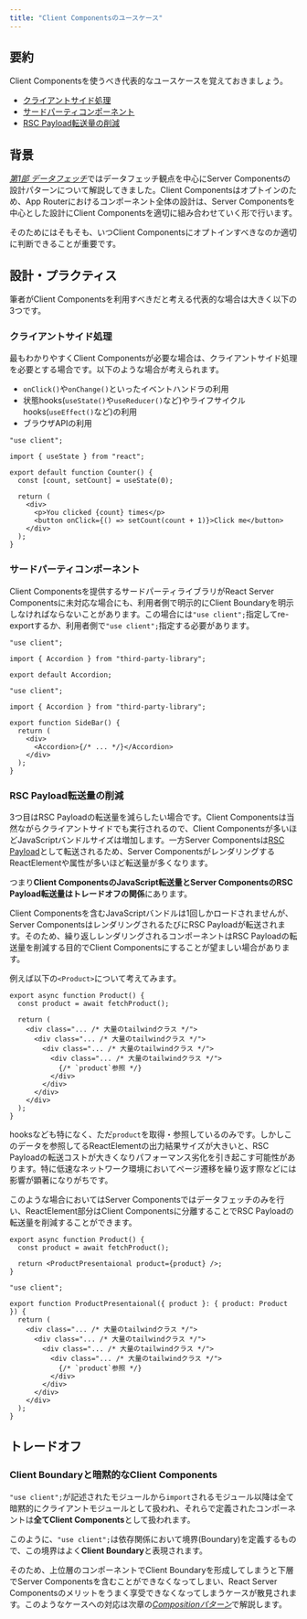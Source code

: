 ```yaml
---
title: "Client Componentsのユースケース"
---
```


## 要約

Client Componentsを使うべき代表的なユースケースを覚えておきましょう。

- [クライアントサイド処理](#クライアントサイド処理)
- [サードパーティコンポーネント](#サードパーティコンポーネント)
- [RSC Payload転送量の削減](#rsc-payload転送量の削減)

## 背景

[_第1部 データフェッチ_](part_1)ではデータフェッチ観点を中心にServer Componentsの設計パターンについて解説してきました。Client Componentsはオプトインのため、App Routerにおけるコンポーネント全体の設計は、Server Componentsを中心とした設計にClient Componentsを適切に組み合わせていく形で行います。

そのためにはそもそも、いつClient Componentsにオプトインすべきなのか適切に判断できることが重要です。

## 設計・プラクティス

筆者がClient Componentsを利用すべきだと考える代表的な場合は大きく以下の3つです。

### クライアントサイド処理

最もわかりやすくClient Componentsが必要な場合は、クライアントサイド処理を必要とする場合です。以下のような場合が考えられます。

- `onClick()`や`onChange()`といったイベントハンドラの利用
- 状態hooks(`useState()`や`useReducer()`など)やライフサイクルhooks(`useEffect()`など)の利用
- ブラウザAPIの利用

```tsx
"use client";

import { useState } from "react";

export default function Counter() {
  const [count, setCount] = useState(0);

  return (
    <div>
      <p>You clicked {count} times</p>
      <button onClick={() => setCount(count + 1)}>Click me</button>
    </div>
  );
}
```

### サードパーティコンポーネント

Client Componentsを提供するサードパーティライブラリがReact Server Componentsに未対応な場合にも、利用者側で明示的にClient Boundaryを明示しなければならないことがあります。この場合には`"use client";`指定してre-exportするか、利用者側で`"use client";`指定する必要があります。

```tsx :app/_components/accordion.tsx
"use client";

import { Accordion } from "third-party-library";

export default Accordion;
```

```tsx :app/_components/side-bar.tsx
"use client";

import { Accordion } from "third-party-library";

export function SideBar() {
  return (
    <div>
      <Accordion>{/* ... */}</Accordion>
    </div>
  );
}
```

### RSC Payload転送量の削減

3つ目はRSC Payloadの転送量を減らしたい場合です。Client Componentsは当然ながらクライアントサイドでも実行されるので、Client Componentsが多いほどJavaScriptバンドルサイズは増加します。一方Server Componentsは[RSC Payload](https://nextjs.org/docs/app/building-your-application/rendering/server-components#how-are-server-components-rendered)として転送されるため、Server ComponentsがレンダリングするReactElementや属性が多いほど転送量が多くなります。

つまり**Client ComponentsのJavaScript転送量とServer ComponentsのRSC Payload転送量はトレードオフの関係**にあります。

Client Componentsを含むJavaScriptバンドルは1回しかロードされませんが、Server ComponentsはレンダリングされるたびにRSC Payloadが転送されます。そのため、繰り返しレンダリングされるコンポーネントはRSC Payloadの転送量を削減する目的でClient Componentsにすることが望ましい場合があります。

例えば以下の`<Product>`について考えてみます。

```tsx
export async function Product() {
  const product = await fetchProduct();

  return (
    <div class="... /* 大量のtailwindクラス */">
      <div class="... /* 大量のtailwindクラス */">
        <div class="... /* 大量のtailwindクラス */">
          <div class="... /* 大量のtailwindクラス */">
            {/* `product`参照 */}
          </div>
        </div>
      </div>
    </div>
  );
}
```

hooksなども特になく、ただ`product`を取得・参照しているのみです。しかしこのデータを参照してるReactElementの出力結果サイズが大きいと、RSC Payloadの転送コストが大きくなりパフォーマンス劣化を引き起こす可能性があります。特に低速なネットワーク環境においてページ遷移を繰り返す際などには影響が顕著になりがちです。

このような場合においてはServer Componentsではデータフェッチのみを行い、ReactElement部分はClient Componentsに分離することでRSC Payloadの転送量を削減することができます。

```tsx
export async function Product() {
  const product = await fetchProduct();

  return <ProductPresentaional product={product} />;
}
```

```tsx
"use client";

export function ProductPresentaional({ product }: { product: Product }) {
  return (
    <div class="... /* 大量のtailwindクラス */">
      <div class="... /* 大量のtailwindクラス */">
        <div class="... /* 大量のtailwindクラス */">
          <div class="... /* 大量のtailwindクラス */">
            {/* `product`参照 */}
          </div>
        </div>
      </div>
    </div>
  );
}
```

## トレードオフ

### Client Boundaryと暗黙的なClient Components

`"use client";`が記述されたモジュールから`import`されるモジュール以降は全て暗黙的にクライアントモジュールとして扱われ、それらで定義されたコンポーネントは**全てClient Components**として扱われます。

このように、`"use client";`は依存関係において境界(Boundary)を定義するもので、この境界はよく**Client Boundary**と表現されます。

そのため、上位層のコンポーネントでClient Boundaryを形成してしまうと下層でServer Componentsを含むことができなくなってしまい、React Server Componentsのメリットをうまく享受できなくなってしまうケースが散見されます。このようなケースへの対応は次章の[_Compositionパターン_](part_2_composition_pattern)で解説します。

